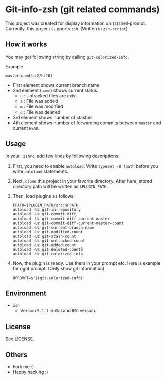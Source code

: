 # Git-info-zsh (git related commands)

This project was created for display information on (z)shell-prompt.  
Currently, this project supports `zsh`. (Written in `zsh-script`)

## How it works

You may get following string by calling `git-colorized-info`.

Example.

`master(uamd/s:2/h:10)`

* First element shows current branch name
* 2nd element (`uamd`) shows current status.
    * `u` : Untracked files are exist
    * `a` : File was added
    * `m` : File was modified
    * `d` : File was deleted
* 3rd element shows number of stashes
* 4th element shows number of forwarding commits between `master` and current `HEAD`.

## Usage

In your `.zshrc`, add few lines by following descriptions.

1. First, you need to enable `autoload`. Write `typeset -U fpath` before you write `autoload` statements.
2. Next, `clone` this project in your favorite directory. After here, stored directory path will be written as `$PLUGIN_PATH`.
3. Then, load plugins as follows.

    ```
    FPATH=$PLUGIN_PATH/src:$FPATH
    autoload -Uz git-in-repository
    autoload -Uz git-commit-diff
    autoload -Uz git-commit-diff-current-master
    autoload -Uz git-commit-diff-current-master-count
    autoload -Uz git-current-branch-name
    autoload -Uz git-modified-count
    autoload -Uz git-stash-count
    autoload -Uz git-untracked-count
    autoload -Uz git-added-count
    autoload -Uz git-deleted-countß
    autoload -Uz git-colorized-info
    ```

4. Now, the plugin is ready. Use them in your prompt etc. Here is example for right prompt. (Only show git information)

    `RPROMPT=$'$(git-colorized-info)'`

## Environment

* `zsh`
    * Version `5.1.1` in `GNU` and `BSD` version.

## License

See LICENSE.

## Others

* Fork me :)
* Happy hacking :)
